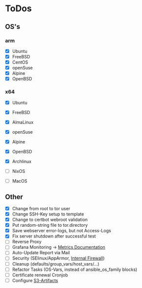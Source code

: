 # ToDos
## OS's
### arm
- [x] Ubuntu
- [x] FreeBSD
- [x] CentOS
- [x] openSuse
- [x] Alpine
- [x] OpenBSD
### x64
- [x] Ubuntu
- [x] FreeBSD
- [x] AlmaLinux
- [x] openSuse
- [x] Alpine
- [x] OpenBSD
- [x] Archlinux
- [ ] NixOS
- [ ] MacOS


## Other
- [x] Change from root to tor user
- [x] Change SSH-Key setup to template
- [x] Change to certbot webroot validation
- [x] Put random-string file to tor.directory
- [x] Save webserver error-logs, but not Access-Logs
- [x] Fix server shutdown after successful test
- [ ] Reverse Proxy
- [ ] Grafana Monitoring -> [Metrics Documentation](https://support.torproject.org/relay-operators/relay-bridge-overloaded/)
- [ ] Auto-Update Report via Mail
- [ ] Security (SElinux/AppArmor, [Internal Firewall](https://community.torproject.org/relay/setup/post-install/))
- [ ] Cleanup (defaults/group_vars/host_vars/...)
- [ ] Refactor Tasks (OS-Vars, instead of ansible_os_family blocks)
- [ ] Certificate renewal Cronjob
- [ ] Configure [S3-Artifacts](https://github.com/marketplace/actions/s3-artifact-upload)